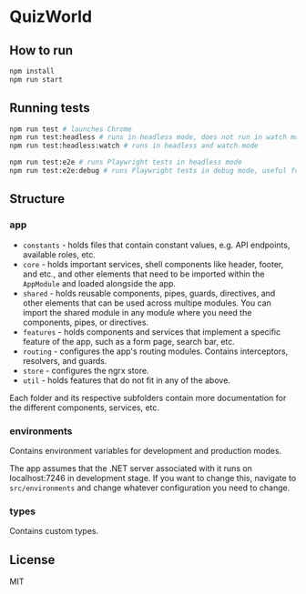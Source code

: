 # QuizWorld

## How to run
```bash
npm install
npm run start
```

## Running tests
```bash
npm run test # launches Chrome
npm run test:headless # runs in headless mode, does not run in watch mode
npm run test:headless:watch # runs in headless and watch mode

npm run test:e2e # runs Playwright tests in headless mode
npm run test:e2e:debug # runs Playwright tests in debug mode, useful for close inspection of specific tests
```

## Structure

### app
- ``constants`` - holds files that contain constant values, e.g. API endpoints, available roles, etc.
- ``core`` - holds important services, shell components like header, footer, and etc., and other elements that need to be imported within the ``AppModule`` and loaded alongside the app.
- ``shared`` - holds reusable components, pipes, guards, directives, and other elements that can be used across multipe modules. You can import the shared module in any module where you need the components, pipes, or directives.
- ``features`` - holds components and services that implement a specific feature of the app, such as a form page, search bar, etc.
- ``routing`` - configures the app's routing modules. Contains interceptors, resolvers, and guards.
- ``store`` - configures the ngrx store.
- ``util`` - holds features that do not fit in any of the above.

Each folder and its respective subfolders contain more documentation for the different components, services, etc.

### environments
Contains environment variables for development and production modes.

The app assumes that the .NET server associated with it runs on localhost:7246 in development stage. If you want to change this, navigate to ``src/environments`` and change whatever configuration you need to change.

### types
Contains custom types.

## License
MIT